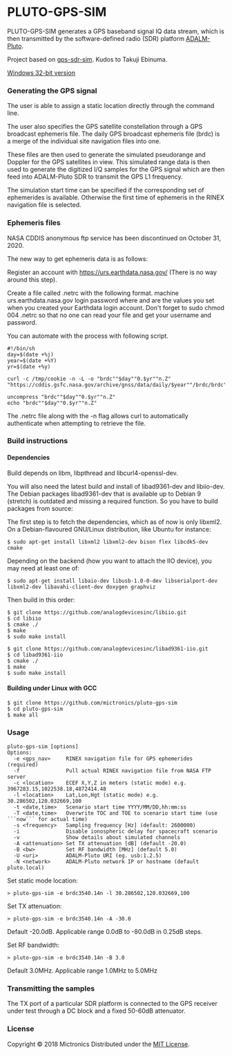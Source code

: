 # PLUTO-GPS-SIM

PLUTO-GPS-SIM generates a GPS baseband signal IQ data stream, which is then transmitted by the
software-defined radio (SDR) platform [ADALM-Pluto](https://wiki.analog.com/university/tools/pluto).

Project based on [gps-sdr-sim](https://github.com/osqzss/gps-sdr-sim). Kudos to Takuji Ebinuma.

[Windows 32-bit version](https://github.com/Mictronics/pluto-gps-sim-win32)

### Generating the GPS signal
The user is able to assign a static location directly through the command line.

The user also specifies the GPS satellite constellation through a GPS broadcast
ephemeris file. The daily GPS broadcast ephemeris file (brdc) is a merge of the
individual site navigation files into one. 

These files are then used to generate the simulated pseudorange and
Doppler for the GPS satellites in view. This simulated range data is
then used to generate the digitized I/Q samples for the GPS signal
which are then feed into ADALM-Pluto SDR to transmit the GPS L1 frequency.

The simulation start time can be specified if the corresponding set of ephemerides
is available. Otherwise the first time of ephemeris in the RINEX navigation file
is selected.

### Ephemeris files

NASA CDDIS anonymous ftp service has been discontinued on October 31, 2020.

The new way to get ephemeris data is as follows:

Register an account with https://urs.earthdata.nasa.gov/ (There is no way around this step).

Create a file called .netrc with the following format.
machine urs.earthdata.nasa.gov login <username> password <password> where <username> and <password> are the values you set when you created your Earthdata login account. Don't forget to sudo chmod 004 .netrc so that no one can read your file and get your username and password.

You can automate with the process with following script.

```
#!/bin/sh
day=$(date +%j)
year=$(date +%Y)
yr=$(date +%y)

curl -c /tmp/cookie -n -L -o "brdc""$day""0.$yr""n.Z" "https://cddis.gsfc.nasa.gov/archive/gnss/data/daily/$year""/brdc/brdc""$day""0.$yr""n.Z"

uncompress "brdc""$day""0.$yr""n.Z"
echo "brdc""$day""0.$yr""n.Z"
```

The .netrc file along with the -n flag allows curl to automatically authenticate when attempting to retrieve the file.

### Build instructions
#### Dependencies

Build depends on libm, libpthread and libcurl4-openssl-dev.

You will also need the latest build and install of libad9361-dev and libiio-dev. The Debian packages
libad9361-dev that is available up to Debian 9 (stretch) is outdated and missing a required function.
So you have to build packages from source:

The first step is to fetch the dependencies, which as of now is only libxml2. On a Debian-flavoured GNU/Linux distribution, like Ubuntu for instance:
```
$ sudo apt-get install libxml2 libxml2-dev bison flex libcdk5-dev cmake
```
Depending on the backend (how you want to attach the IIO device), you may need at least one of:
```
$ sudo apt-get install libaio-dev libusb-1.0-0-dev libserialport-dev libxml2-dev libavahi-client-dev doxygen graphviz
```
Then build in this order:
```
$ git clone https://github.com/analogdevicesinc/libiio.git
$ cd libiio
$ cmake ./
$ make
$ sudo make install
```

```
$ git clone https://github.com/analogdevicesinc/libad9361-iio.git
$ cd libad9361-iio
$ cmake ./
$ make
$ sudo make install
```

#### Building under Linux with GCC
```
$ git clone https://github.com/mictronics/pluto-gps-sim
$ cd pluto-gps-sim
$ make all
```

### Usage
```
pluto-gps-sim [options]
Options:
  -e <gps_nav>     RINEX navigation file for GPS ephemerides (required)
  -f               Pull actual RINEX navigation file from NASA FTP server
  -c <location>    ECEF X,Y,Z in meters (static mode) e.g. 3967283.15,1022538.18,4872414.48
  -l <location>    Lat,Lon,Hgt (static mode) e.g. 30.286502,120.032669,100
  -t <date,time>   Scenario start time YYYY/MM/DD,hh:mm:ss
  -T <date,time>   Overwrite TOC and TOE to scenario start time (use ```now``` for actual time)
  -s <frequency>   Sampling frequency [Hz] (default: 2600000)
  -i               Disable ionospheric delay for spacecraft scenario
  -v               Show details about simulated channels
  -A <attenuation> Set TX attenuation [dB] (default -20.0)
  -B <bw>          Set RF bandwidth [MHz] (default 5.0)
  -U <uri>         ADALM-Pluto URI (eg. usb:1.2.5)
  -N <network>     ADALM-Pluto network IP or hostname (default pluto.local)
```

Set static mode location:

```
> pluto-gps-sim -e brdc3540.14n -l 30.286502,120.032669,100
```

Set TX attenuation:
```
> pluto-gps-sim -e brdc3540.14n -A -30.0
```
Default -20.0dB. Applicable range 0.0dB to -80.0dB in 0.25dB steps.

Set RF bandwidth:
```
> pluto-gps-sim -e brdc3540.14n -B 3.0
```
Default 3.0MHz. Applicable range 1.0MHz to 5.0MHz

### Transmitting the samples

The TX port of a particular SDR platform is connected to the GPS receiver
under test through a DC block and a fixed 50-60dB attenuator.

### License

Copyright &copy; 2018 Mictronics
Distributed under the [MIT License](http://www.opensource.org/licenses/mit-license.php).
